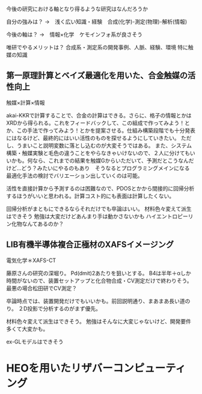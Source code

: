 
今後の研究における軸となり得るような研究はなんだろうか

自分の強みは？
->　浅く広い知識・経験　合成(化学)-測定(物理)-解析(情報)

今後の軸は？
->　情報×化学　ケモインフォ系が良さそう

唯研でやるメリットは？
合成系・測定系の開発事例、人脈、経験、環境
特に触媒の知識


## 第一原理計算とベイズ最適化を用いた、合金触媒の活性向上

触媒×計算×情報

akai-KKRで計算することで、合金の計算はできる。さらに、格子の情報とかはXRDから得られる。これをフィードバックして、この組成で作ってみよう！とか、この手法で作ってみよう！とかを提案させる。仕組み構築段階でも十分発表にはなるけど、最終的にはいい活性のものを探せるようにしていきたい。
ただし、うまいこと説明変数に落とし込むのが大変そうではある。
また、システム構築・触媒実験と毛色の違うことをやらなきゃいけないので、２人に分けてもいいかも。何なら、これまでの結果を触媒Gからいただいて、予測だとこうなんだけど…どう？みたいにやるのもあり　そうなるとプログラミングメインになる
最適化手法の検討でバリエーション出していくのは可能。

活性を直接計算から予測するのは困難なので、PDOSとかから間接的に回帰分析するほうがいいと思われる。計算コスト的にも表面は計算したくない。

回帰分析がまともにできるならそれだけでも卒論はいい。
材料色々変えて派生はできそう
勉強は大変だけどあんまり手は動かさないかも
ハイエントロピーリン化物なんてあるのか？
## LIB有機半導体複合正極材のXAFSイメージング

電気化学＊XAFS-CT

藤原さんの研究の深堀り。
Pd(dmit)2あたりを狙いとする。
B4は半年＋αしか時間がないので、装置セットアップと化合物合成・CV測定だけで終わりそう。
最悪の場合松田研でCV測定？

卒論時点では、装置開発だけでもいいかも。前回説明通り、まあまあ長い道のり。
２D投影で分析するのがまず優先。

材料色々変えて派生はできそう。
勉強はそんなに大変じゃないけど、開発要件多くて大変かも。

ex-GLモデルはできそう
# HEOを用いたリザバーコンピューティング

